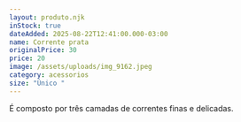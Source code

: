 ```yaml
---
layout: produto.njk
inStock: true
dateAdded: 2025-08-22T12:41:00.000-03:00
name: Corrente prata
originalPrice: 30
price: 20
image: /assets/uploads/img_9162.jpeg
category: acessorios
size: "Único "
---
```

É composto por três camadas de correntes finas e delicadas.
